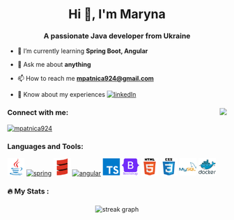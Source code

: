 <h1 align="center">Hi 👋, I'm Maryna</h1>
<h3 align="center">A passionate Java developer from Ukraine</h3>

- 🌱 I’m currently learning **Spring Boot, Angular**

- 💬 Ask me about **anything**

- 📫 How to reach me **mpatnica924@gmail.com**

- 📄 Know about my experiences [<img src="https://upload.wikimedia.org/wikipedia/commons/thumb/8/81/LinkedIn_icon.svg/1024px-LinkedIn_icon.svg.png" alt="linkedIn" width="25" height="25"/>](www.linkedin.com/in/maryna-piatnytsia-17a23222b)

###

<img align="right" height="150" src="https://media4.giphy.com/media/v1.Y2lkPTc5MGI3NjExcHZ6cnJ1a2NveGkyZzlpc293Y3kwOXFkMnUzNXo1M3FtdWdsNjA5YSZlcD12MV9pbnRlcm5hbF9naWZfYnlfaWQmY3Q9cw/x54hCRvkHVSyETSWCi/giphy.gif"/>

###

<h3 align="left">Connect with me:</h3>
<p align="left">
<a href="https://www.leetcode.com/mpatnica924" target="blank"><img align="center" src="https://raw.githubusercontent.com/rahuldkjain/github-profile-readme-generator/master/src/images/icons/Social/leet-code.svg" alt="mpatnica924" height="30" width="40" /></a>
</p>

<h3 align="left">Languages and Tools:</h3>
<p align="left">
    <a href="https://www.java.com" target="_blank" rel="noreferrer"><img
            src="https://raw.githubusercontent.com/devicons/devicon/master/icons/java/java-original.svg" alt="java"
            width="40" height="40"/></a>
    <a href="https://spring.io/" target="_blank" rel="noreferrer"><img
            src="https://www.vectorlogo.zone/logos/springio/springio-icon.svg" alt="spring" width="40" height="40"/></a>
    <a href="https://www.scala-lang.org" target="_blank" rel="noreferrer"><img
            src="https://raw.githubusercontent.com/devicons/devicon/master/icons/scala/scala-original.svg" alt="scala"
            width="40" height="40"/></a>
    <a href="https://angular.io" target="_blank" rel="noreferrer"><img
            src="https://angular.io/assets/images/logos/angular/angular.svg" alt="angular" width="40" height="40"/></a>
    <a href="https://www.typescriptlang.org/" target="_blank" rel="noreferrer"><img
            src="https://raw.githubusercontent.com/devicons/devicon/master/icons/typescript/typescript-original.svg"
            alt="typescript" width="40" height="40"/></a>
    <a href="https://getbootstrap.com" target="_blank" rel="noreferrer"> <img
            src="https://raw.githubusercontent.com/devicons/devicon/master/icons/bootstrap/bootstrap-plain-wordmark.svg"
            alt="bootstrap" width="40" height="40"/></a>
    <a href="https://www.w3.org/html/" target="_blank" rel="noreferrer"><img
            src="https://raw.githubusercontent.com/devicons/devicon/master/icons/html5/html5-original-wordmark.svg"
            alt="html5" width="40" height="40"/></a>
    <a href="https://www.w3schools.com/css/" target="_blank" rel="noreferrer"><img
            src="https://raw.githubusercontent.com/devicons/devicon/master/icons/css3/css3-original-wordmark.svg"
            alt="css3" width="40" height="40"/></a>
    <a href="https://www.mysql.com/" target="_blank" rel="noreferrer"><img
            src="https://raw.githubusercontent.com/devicons/devicon/master/icons/mysql/mysql-original-wordmark.svg"
            alt="mysql" width="40" height="40"/></a>
    <a href="https://www.docker.com/" target="_blank" rel="noreferrer"><img
            src="https://raw.githubusercontent.com/devicons/devicon/master/icons/docker/docker-original-wordmark.svg"
            alt="docker" width="40" height="40"/></a></p>
            
###

<h3 align="left">🔥   My Stats :</h3>

###

<div align="center">
    <img src="https://streak-stats.demolab.com?user=maocurai&locale=en&mode=daily&theme=dark&hide_border=false&border_radius=5&order=3" height="220" alt="streak graph"/>
</div>

###
